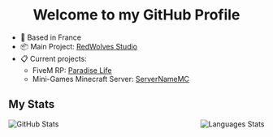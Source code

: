 <h1 align="center">Welcome to my GitHub Profile</h1>

* 📌 Based in France
* 📦 Main Project: <a href="https://github.com/RedWolvesStudio">RedWolves Studio</a>
* 📋 Current projects:
    - FiveM RP: <a href="https://github.com/FiveM-ParadiseLife">Paradise Life</a>
    - Mini-Games Minecraft Server: <a href="https://github.com/ServerNameMC">ServerNameMC</a>

## My Stats
<p align="center">
  <img align="left" alt="GitHub Stats" src="https://github-readme-stats.vercel.app/api?username=yumless&show_icons=true" />
  <img align="right" alt="Languages Stats" src="https://github-readme-stats.vercel.app/api/top-langs/?username=yumless" />
</p>
